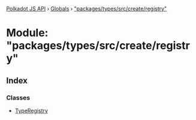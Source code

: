 [Polkadot JS API](../README.md) › [Globals](../globals.md) › ["packages/types/src/create/registry"](_packages_types_src_create_registry_.md)

# Module: "packages/types/src/create/registry"

## Index

### Classes

* [TypeRegistry](../classes/_packages_types_src_create_registry_.typeregistry.md)
